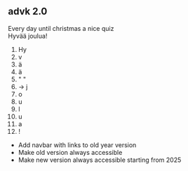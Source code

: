 ## advk 2.0

Every day until christmas a nice quiz   
Hyvää joulua!
1) Hy
2) v
3) ä
4) ä
5) " "
6) -> j
7) o
8) u
9) l
10) u
11) a
12) !
- Add navbar with links to old year version
- Make old version always accessible
- Make new version always accessible starting from 2025